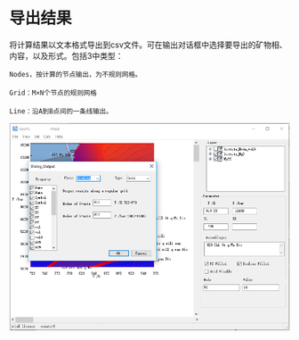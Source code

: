 # 导出结果

将计算结果以文本格式导出到csv文件。可在输出对话框中选择要导出的矿物相、内容，以及形式。包括3中类型：

    Nodes，按计算的节点输出，为不规则网格。

    Grid：M×N个节点的规则网格

    Line：沿A到B点间的一条线输出。
![](/img/Help/Output.png)
